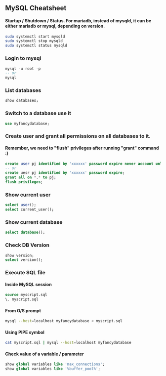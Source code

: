 ## MySQL Cheatsheet

#### Startup / Shutdown / Status. For mariadb, instead of mysqld, it can be either mariadb or mysql, depending on version.
```sh
sudo systemctl start mysqld
sudo systemctl stop mysqld
sudo systemctl status mysqld
```

### Login to mysql
```sql
mysql -u root -p
-- or
mysql
```

### List databases
```sql
show databases;
```

### Switch to a database use it
```sql
use myfancydatabase;
```

### Create user and grant all permissions on all databases to it. 
#### Remember, we need to "flush" privileges after running "grant" command :)
```sql
create user pj identified by 'xxxxxx' password expire never account unlock;
-- or
create uesr pj identified by 'xxxxxx' password expire;
grant all on *.* to pj;
flush privileges;
```

### Show current user
```sql
select user();
select current_user();
```

### Show current database
```sql
select database();
```

### Check DB Version
```sql
show version;
select version();
```

### Execute SQL file
####  Inside MySQL session
```sql
source myscript.sql
\. myscript.sql
```
#### From O/S prompt
```sh
mysql --host=localhost myfancydatabase < myscript.sql
```
#### Using PIPE symbol
```sh
cat myscript.sql | mysql --host=localhost myfancydatabase
```

#### Check value of a variable / parameter
```sql
show global variables like 'max_connections';
show global variables like '%buffer_pool%';
```